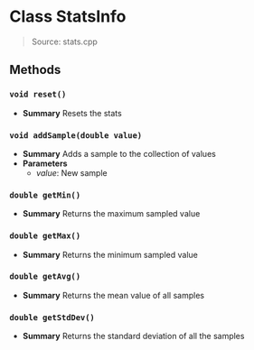 # Class StatsInfo
> Source: stats.cpp
## Methods
### ``void reset()``
* **Summary**
  Resets the stats
### ``void addSample(double value)``
* **Summary**
  Adds a sample to the collection of values
* **Parameters**
  * _value_: New sample
### ``double getMin()``
* **Summary**
  Returns the maximum sampled value
### ``double getMax()``
* **Summary**
  Returns the minimum sampled value
### ``double getAvg()``
* **Summary**
  Returns the mean value of all samples
### ``double getStdDev()``
* **Summary**
  Returns the standard deviation of all the samples
